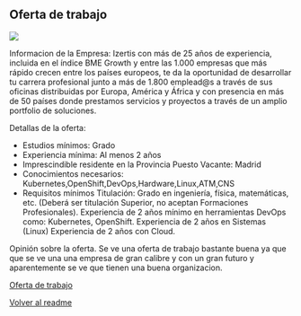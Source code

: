 ## Oferta de trabajo

![](https://multimedia.infojobs.net/api/v1/tenants/c7e2b9c1-8480-43b0-ad9e-000c17aa2cbb/domains/718302b6-5343-43d3-a8a3-829dc3da0893/buckets/6f3ab1cc-5920-4f4e-b131-46a4587a0e1f/images/2b/2b6b30fe-6f71-43d2-8d3c-ed6882e5c832?rule=largeDevice155)

Informacion de la Empresa:
Izertis con más de 25 años de experiencia, incluida en el índice BME Growth y entre las 1.000 empresas que más rápido crecen entre los países europeos, te da la oportunidad de desarrollar tu carrera profesional junto a más de 1.800 emplead@s a través de sus oficinas distribuidas por Europa, América y África y con presencia en más de 50 países donde prestamos servicios y proyectos a través de un amplio portfolio de soluciones.

Detallas de la oferta:
- Estudios mínimos:
Grado
- Experiencia mínima:
Al menos 2 años
- Imprescindible residente en la Provincia Puesto Vacante: Madrid
- Conocimientos necesarios:
Kubernetes,OpenShift,DevOps,Hardware,Linux,ATM,CNS
- Requisitos mínimos
Titulación: Grado en ingeniería, física, matemáticas, etc. (Deberá ser titulación Superior, no aceptan Formaciones Profesionales).
Experiencia de 2 años mínimo en herramientas DevOps como: Kubernetes, OpenShift.
Experiencia de 2 años en Sistemas (Linux)
Experiencia de 2 años con Cloud.
 
Opinión sobre la oferta.
Se ve una oferta de trabajo bastante buena ya que que se ve una una empresa de gran calibre y con un gran futuro y aparentemente se ve que tienen una buena organizacion.

[Oferta de trabajo](https://www.infojobs.net/madrid/devops/of-icf5d6109d6410ea7cc11d8c9cf489e?applicationOrigin=search-new&page=1&sortBy=RELEVANCE)

[Volver al readme](./README.md) 
